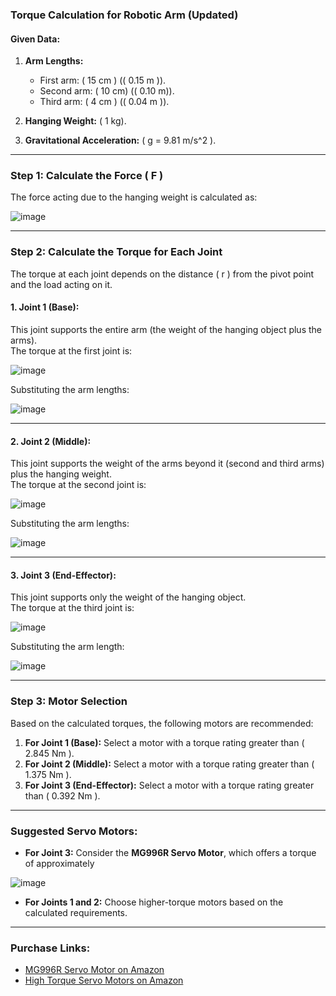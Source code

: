 ### Torque Calculation for Robotic Arm (Updated)

#### Given Data:
1. **Arm Lengths:**
   - First arm: \( 15 cm \) (\( 0.15 m )).
   - Second arm: \( 10 cm\) (\( 0.10 m)).
   - Third arm: \( 4 cm \) (\( 0.04 m )).

2. **Hanging Weight:** \( 1 kg).
3. **Gravitational Acceleration:** \( g = 9.81 m/s^2 ).

---

### Step 1: Calculate the Force \( F \)
The force acting due to the hanging weight is calculated as:

![image](https://github.com/user-attachments/assets/4104dc84-2efc-4445-858c-ede3628032c2)


---

### Step 2: Calculate the Torque for Each Joint
The torque at each joint depends on the distance \( r \) from the pivot point and the load acting on it.

#### 1. Joint 1 (Base):
This joint supports the entire arm (the weight of the hanging object plus the arms).  
The torque at the first joint is:

![image](https://github.com/user-attachments/assets/88c92675-922e-47bf-a191-be4cbe70d287)

Substituting the arm lengths:

![image](https://github.com/user-attachments/assets/cfecae7a-eb06-49db-966e-65830765b77b)


---

#### 2. Joint 2 (Middle):
This joint supports the weight of the arms beyond it (second and third arms) plus the hanging weight.  
The torque at the second joint is:

![image](https://github.com/user-attachments/assets/d60d8357-f0ef-4b55-a58b-c483d80f86d8)

Substituting the arm lengths:

![image](https://github.com/user-attachments/assets/e7ad5682-7dbe-4acc-8138-a7d286fe2ddf)

---

#### 3. Joint 3 (End-Effector):
This joint supports only the weight of the hanging object.  
The torque at the third joint is:

![image](https://github.com/user-attachments/assets/b3b9ac2d-70e3-4976-b411-75e945882d89)

Substituting the arm length:

![image](https://github.com/user-attachments/assets/3ca86ec7-eea5-494f-bc54-a85a86d367a1)


---

### Step 3: Motor Selection
Based on the calculated torques, the following motors are recommended:

1. **For Joint 1 (Base):** Select a motor with a torque rating greater than \( 2.845 Nm \).
2. **For Joint 2 (Middle):** Select a motor with a torque rating greater than \( 1.375 Nm \).
3. **For Joint 3 (End-Effector):** Select a motor with a torque rating greater than \( 0.392 Nm \).

---

### Suggested Servo Motors:
- **For Joint 3:** Consider the **MG996R Servo Motor**, which offers a torque of approximately

 ![image](https://github.com/user-attachments/assets/e0bd561f-2cd2-464d-8dab-8e2d81910bd3)

- **For Joints 1 and 2:** Choose higher-torque motors based on the calculated requirements.

---

### Purchase Links:
- [MG996R Servo Motor on Amazon](https://www.amazon.com/s?k=MG996R)
- [High Torque Servo Motors on Amazon](https://www.amazon.com/s?k=high+torque+servo+motor)
